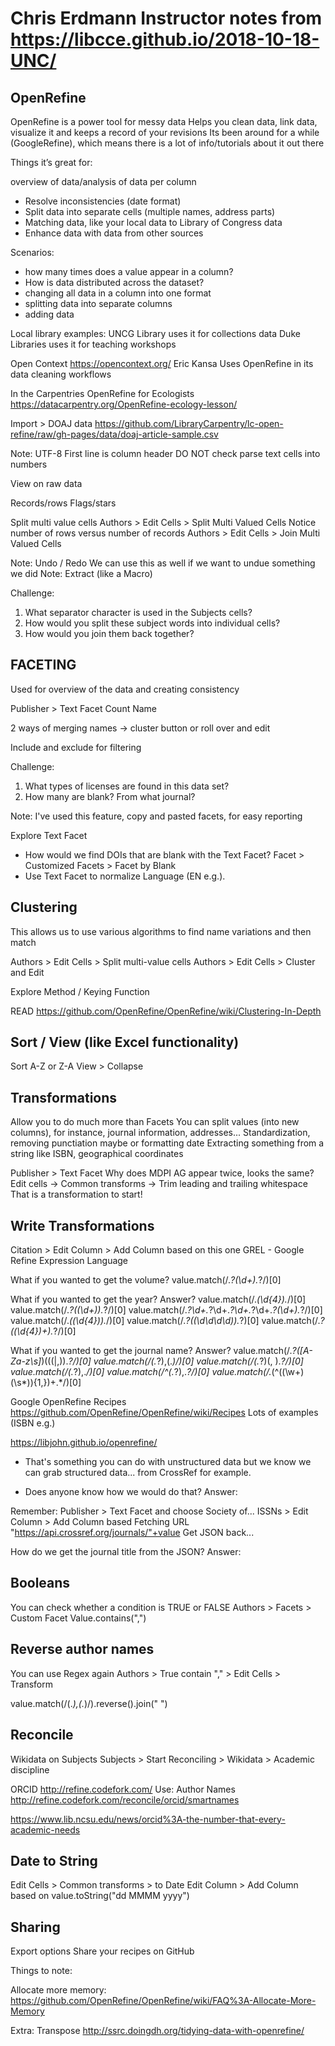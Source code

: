 # Chris Erdmann Instructor notes from https://libcce.github.io/2018-10-18-UNC/

## OpenRefine

OpenRefine is a power tool for messy data
Helps you clean data, link data, visualize it and keeps a record of your revisions
Its been around for a while (GoogleRefine), which means there is a lot of info/tutorials about it out there


Things it’s great for:

overview of data/analysis of data per column
* Resolve inconsistencies (date format)
* Split data into separate cells (multiple names, address parts)
* Matching data, like your local data to Library of Congress data
* Enhance data with data from other sources

Scenarios:
* how many times does a value appear in a column?
* How is data distributed across the dataset?
* changing all data in a column into one format
* splitting data into separate columns
* adding data


Local library examples:
UNCG Library uses it for collections data
Duke Libraries uses it for teaching workshops

Open Context
https://opencontext.org/
Eric Kansa
Uses OpenRefine in its data cleaning workflows

In the Carpentries
OpenRefine for Ecologists
https://datacarpentry.org/OpenRefine-ecology-lesson/


Import > DOAJ data
https://github.com/LibraryCarpentry/lc-open-refine/raw/gh-pages/data/doaj-article-sample.csv


Note:
UTF-8
First line is column header
DO NOT check parse text cells into numbers

View on raw data

Records/rows
Flags/stars

Split multi value cells
Authors > Edit Cells > Split Multi Valued Cells
Notice number of rows versus number of records
Authors > Edit Cells > Join Multi Valued Cells

Note: Undo / Redo
We can use this as well if we want to undue something we did
Note: Extract (like a Macro)


Challenge:
1. What separator character is used in the Subjects cells?
2. How would you split these subject words into individual cells?
3. How would you join them back together?

<Green sticky>

## FACETING
Used for overview of the data and creating consistency

Publisher > Text Facet
Count
Name

2 ways of merging names -> cluster button or roll over and edit

Include and exclude for filtering

Challenge:
1. What types of licenses are found in this data set?
2. How many are blank? From what journal?

Note:
I've used this feature, copy and pasted facets, for easy reporting

Explore Text Facet
- How would we find DOIs that are blank with the Text Facet?
  Facet > Customized Facets > Facet by Blank
- Use Text Facet to normalize Language (EN e.g.).

## Clustering

This allows us to use various algorithms to find name variations and then match

Authors > Edit Cells > Split multi-value cells
Authors > Edit Cells > Cluster and Edit

Explore Method / Keying Function

READ
https://github.com/OpenRefine/OpenRefine/wiki/Clustering-In-Depth

## Sort / View (like Excel functionality)
Sort A-Z or Z-A
View > Collapse

## Transformations

Allow you to do much more than Facets
You can split values (into new columns), for instance, journal information, addresses...
Standardization, removing punctiation maybe or formatting date
Extracting something from a string like ISBN, geographical coordinates

Publisher > Text Facet
Why does MDPI AG appear twice, looks the same?
Edit cells -> Common transforms -> Trim leading and trailing whitespace
That is a transformation to start!

## Write Transformations

Citation > Edit Column > Add Column based on this one
GREL - Google Refine Expression Language

What if you wanted to get the volume?
value.match(/.*?(\d+).*?/)[0]


What if you wanted to get the year?
Answer?
value.match(/.*(\d{4}).*/)[0]
value.match(/.*?\((\d+)\).*?/)[0]
value.match(/.*?\d+.*?\d+.*?\d+.*?\d+.*?(\d+).*?/)[0]
value.match(/.*\((\d{4})\).*/)[0]
value.match(/.*?((\d\d\d\d)\).*?)[0]
value.match(/.*?(\(\d{4}\)+).*?/)[0]

What if you wanted to get the journal name?
Answer?
value.match(/.*?([A-Za-z\s]*)((\(|,)).*?/)[0]
value.match(/(.*?),(.*)/)[0]
value.match(/(.*?)(, ).*?/)[0]
value.match(/(.*?),.*/)[0]
value.match(/^(.*?),.*?/)[0]
value.match(/.*(^((\w+)(\s*)){1,})+.*/)[0]

Google OpenRefine Recipes
https://github.com/OpenRefine/OpenRefine/wiki/Recipes
Lots of examples (ISBN e.g.)

https://libjohn.github.io/openrefine/

- That's something you can do with unstructured data but we know we can grab structured data... from CrossRef for example.

- Does anyone know how we would do that?
Answer:

Remember:
Publisher > Text Facet and choose Society of...
ISSNs > Edit Column > Add Column based Fetching URL
"https://api.crossref.org/journals/"+value
Get JSON back...

How do we get the journal title from the JSON?
Answer:


## Booleans
You can check whether a condition is TRUE or FALSE
Authors > Facets > Custom Facet
Value.contains(",")


## Reverse author names

You can use Regex again
Authors > True contain "," > Edit Cells > Transform

value.match(/(.*),(.*)/).reverse().join(" ")


## Reconcile

Wikidata on Subjects
Subjects > Start Reconciling > Wikidata > Academic discipline

ORCID
http://refine.codefork.com/
Use: Author Names
http://refine.codefork.com/reconcile/orcid/smartnames

https://www.lib.ncsu.edu/news/orcid%3A-the-number-that-every-academic-needs

## Date to String
Edit Cells > Common transforms > to Date
Edit Column > Add Column based on
value.toString("dd MMMM yyyy")

## Sharing
Export options
Share your recipes on GitHub


Things to note:

Allocate more memory:
https://github.com/OpenRefine/OpenRefine/wiki/FAQ%3A-Allocate-More-Memory


Extra:
Transpose http://ssrc.doingdh.org/tidying-data-with-openrefine/
